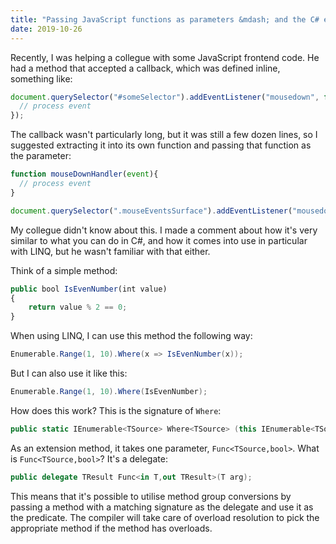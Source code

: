 ```yaml
---
title: "Passing JavaScript functions as parameters &mdash; and the C# equivalent"
date: 2019-10-26
---
```


Recently, I was helping a collegue with some JavaScript frontend code. He had a method that accepted a callback, which was defined inline, something like:

``` js
document.querySelector("#someSelector").addEventListener("mousedown", function(event){
  // process event
});
```

The callback wasn't particularly long, but it was still a few dozen lines, so I suggested extracting it into its own function and passing that function as the parameter:

``` js
function mouseDownHandler(event){
  // process event
}

document.querySelector(".mouseEventsSurface").addEventListener("mousedown", mouseDownHandler);
```

My collegue didn't know about this. I made a comment about how it's very similar to what you can do in C#, and how it comes into use in particular with LINQ, but he wasn't familiar with that either.

Think of a simple method:

``` js
public bool IsEvenNumber(int value)
{
    return value % 2 == 0;
}
```

When using LINQ, I can use this method the following way:

``` csharp
Enumerable.Range(1, 10).Where(x => IsEvenNumber(x));
```

But I can also use it like this:

``` csharp
Enumerable.Range(1, 10).Where(IsEvenNumber);
```

How does this work? This is the signature of `Where`:

``` csharp
public static IEnumerable<TSource> Where<TSource> (this IEnumerable<TSource> source, Func<TSource,bool> predicate);
```

As an extension method, it takes one parameter, `Func<TSource,bool>`. What is `Func<TSource,bool>`? It's a delegate:

``` csharp
public delegate TResult Func<in T,out TResult>(T arg);
```

This means that it's possible to utilise method group conversions by passing a method with a matching signature as the delegate and use it as the predicate. The compiler will take care of overload resolution to pick the appropriate method if the method has overloads.
